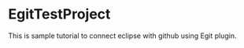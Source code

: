 EgitTestProject
===============
This is sample tutorial to connect eclipse with github using Egit plugin.

